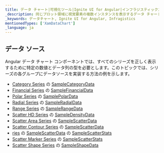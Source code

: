 ```yaml
---
title: データ チャート|可視化ツール|Ignite UI for Angular|インフラジスティックス|データ ソース
_description: 同じプロット領域に視覚要素の複数インスタンスを表示するデータ チャートを作成し、複合チャートビューを作成します。
_keywords: データチャート, Ignite UI for Angular, Infragistics
mentionedTypes: ['XamDataChart']
_language: ja
---
```


## データ ソース

Angular データ チャート コンポーネントでは、すべてのシリーズを正しく表示するために特定の数値とデータ列の型を必要とします。このトピックでは、シリーズの各グループにデータソースを実装する方法の例を示します。

-   [Category Series](data-chart-type-category-series.md) の [SampleCategoryData](data-chart-data-sources-category.md)
-   [Financial Series](data-chart-type-financial-series.md) の [SampleFinancialData](data-chart-data-sources-financial.md)
-   [Polar Series](data-chart-type-polar-series.md) の [SamplePolarData](data-chart-data-sources-polar.md)
-   [Radial Series](data-chart-type-radial-series.md) の [SampleRadialData](data-chart-data-sources-radial.md)
-   [Range Series](data-chart-type-range-series.md) の [SampleRangeData](data-chart-data-sources-range.md)
-   [Scatter HD Series](data-chart-type-scatter-hd-series.md) の [SampleDensityData](data-chart-data-sources-density.md)
-   [Scatter Area Series](data-chart-type-scatter-contour-series.md) の [SampleScatterData](data-chart-data-sources-scatter.md)
-   [Scatter Contour Series](data-chart-type-scatter-contour-series.md) の [SampleScatterData](data-chart-data-sources-scatter.md)
-   [ries](data-chart-type-scatter-bubble-series.md) の [SampleScatterData](data-chart-data-sources-stats.md)
    の [SampleScatterStats](data-chart-data-sources-stats.md)
-   [Scatter Marker Series](data-chart-type-scatter-point-series.md) の [SampleScatterStats](data-chart-data-sources-stats.md)
-   [Scatter Shape Series](data-chart-type-shape-series.md) の [SampleShapeData](data-chart-data-sources-shape.md)
